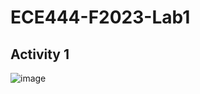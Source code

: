 # ECE444-F2023-Lab1

## Activity 1 
![image](https://github.com/jacqueline418/ECE444-F2023-Lab1/assets/84695599/a935119a-24e0-4dc1-b7c1-1b9be3735f8d)
